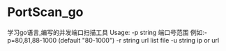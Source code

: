 # PortScan_go
学习go语言,编写的并发端口扫描工具
Usage:
  -p string
        端口号范围 例如:-p=80,81,88-1000 (default "80-1000")
  -r string
        url list file
  -u string
        ip or url

